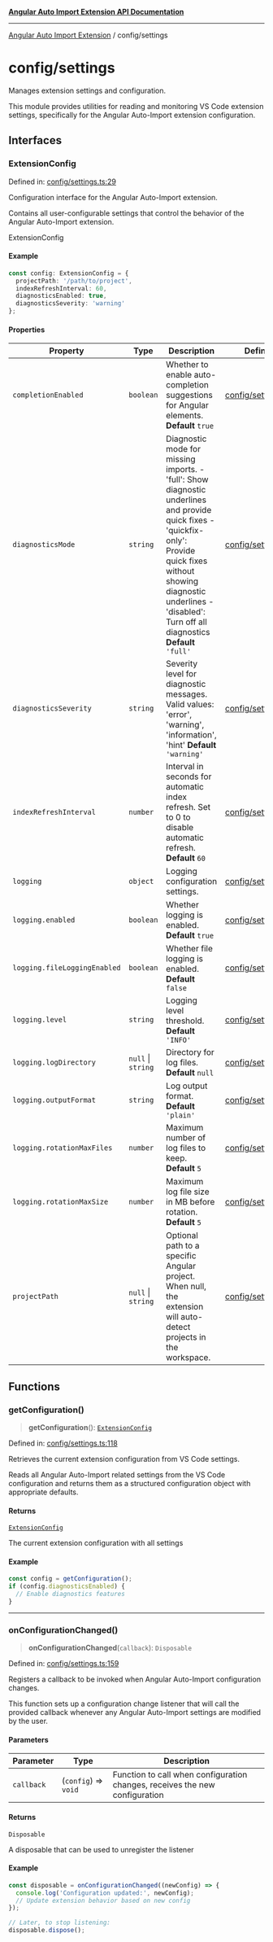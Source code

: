 [**Angular Auto Import Extension API Documentation**](../README.md)

***

[Angular Auto Import Extension](../README.md) / config/settings

# config/settings

Manages extension settings and configuration.

This module provides utilities for reading and monitoring VS Code extension settings,
specifically for the Angular Auto-Import extension configuration.

## Interfaces

### ExtensionConfig

Defined in: [config/settings.ts:29](https://github.com/ngx-rock/vscode-angular-auto-import/blob/main/src/config/settings.ts#L29)

Configuration interface for the Angular Auto-Import extension.

Contains all user-configurable settings that control the behavior
of the Angular Auto-Import extension.

 ExtensionConfig

#### Example

```typescript
const config: ExtensionConfig = {
  projectPath: '/path/to/project',
  indexRefreshInterval: 60,
  diagnosticsEnabled: true,
  diagnosticsSeverity: 'warning'
};
```

#### Properties

| Property | Type | Description | Defined in |
| ------ | ------ | ------ | ------ |
| <a id="completionenabled"></a> `completionEnabled` | `boolean` | Whether to enable auto-completion suggestions for Angular elements. **Default** `true` | [config/settings.ts:45](https://github.com/ngx-rock/vscode-angular-auto-import/blob/main/src/config/settings.ts#L45) |
| <a id="diagnosticsmode"></a> `diagnosticsMode` | `string` | Diagnostic mode for missing imports. - 'full': Show diagnostic underlines and provide quick fixes - 'quickfix-only': Provide quick fixes without showing diagnostic underlines - 'disabled': Turn off all diagnostics **Default** `'full'` | [config/settings.ts:53](https://github.com/ngx-rock/vscode-angular-auto-import/blob/main/src/config/settings.ts#L53) |
| <a id="diagnosticsseverity"></a> `diagnosticsSeverity` | `string` | Severity level for diagnostic messages. Valid values: 'error', 'warning', 'information', 'hint' **Default** `'warning'` | [config/settings.ts:59](https://github.com/ngx-rock/vscode-angular-auto-import/blob/main/src/config/settings.ts#L59) |
| <a id="indexrefreshinterval"></a> `indexRefreshInterval` | `number` | Interval in seconds for automatic index refresh. Set to 0 to disable automatic refresh. **Default** `60` | [config/settings.ts:40](https://github.com/ngx-rock/vscode-angular-auto-import/blob/main/src/config/settings.ts#L40) |
| <a id="logging"></a> `logging` | `object` | Logging configuration settings. | [config/settings.ts:63](https://github.com/ngx-rock/vscode-angular-auto-import/blob/main/src/config/settings.ts#L63) |
| `logging.enabled` | `boolean` | Whether logging is enabled. **Default** `true` | [config/settings.ts:68](https://github.com/ngx-rock/vscode-angular-auto-import/blob/main/src/config/settings.ts#L68) |
| `logging.fileLoggingEnabled` | `boolean` | Whether file logging is enabled. **Default** `false` | [config/settings.ts:78](https://github.com/ngx-rock/vscode-angular-auto-import/blob/main/src/config/settings.ts#L78) |
| `logging.level` | `string` | Logging level threshold. **Default** `'INFO'` | [config/settings.ts:73](https://github.com/ngx-rock/vscode-angular-auto-import/blob/main/src/config/settings.ts#L73) |
| `logging.logDirectory` | `null` \| `string` | Directory for log files. **Default** `null` | [config/settings.ts:83](https://github.com/ngx-rock/vscode-angular-auto-import/blob/main/src/config/settings.ts#L83) |
| `logging.outputFormat` | `string` | Log output format. **Default** `'plain'` | [config/settings.ts:98](https://github.com/ngx-rock/vscode-angular-auto-import/blob/main/src/config/settings.ts#L98) |
| `logging.rotationMaxFiles` | `number` | Maximum number of log files to keep. **Default** `5` | [config/settings.ts:93](https://github.com/ngx-rock/vscode-angular-auto-import/blob/main/src/config/settings.ts#L93) |
| `logging.rotationMaxSize` | `number` | Maximum log file size in MB before rotation. **Default** `5` | [config/settings.ts:88](https://github.com/ngx-rock/vscode-angular-auto-import/blob/main/src/config/settings.ts#L88) |
| <a id="projectpath"></a> `projectPath` | `null` \| `string` | Optional path to a specific Angular project. When null, the extension will auto-detect projects in the workspace. | [config/settings.ts:34](https://github.com/ngx-rock/vscode-angular-auto-import/blob/main/src/config/settings.ts#L34) |

## Functions

### getConfiguration()

> **getConfiguration**(): [`ExtensionConfig`](#extensionconfig)

Defined in: [config/settings.ts:118](https://github.com/ngx-rock/vscode-angular-auto-import/blob/main/src/config/settings.ts#L118)

Retrieves the current extension configuration from VS Code settings.

Reads all Angular Auto-Import related settings from the VS Code configuration
and returns them as a structured configuration object with appropriate defaults.

#### Returns

[`ExtensionConfig`](#extensionconfig)

The current extension configuration with all settings

#### Example

```typescript
const config = getConfiguration();
if (config.diagnosticsEnabled) {
  // Enable diagnostics features
}
```

***

### onConfigurationChanged()

> **onConfigurationChanged**(`callback`): `Disposable`

Defined in: [config/settings.ts:159](https://github.com/ngx-rock/vscode-angular-auto-import/blob/main/src/config/settings.ts#L159)

Registers a callback to be invoked when Angular Auto-Import configuration changes.

This function sets up a configuration change listener that will call the provided
callback whenever any Angular Auto-Import settings are modified by the user.

#### Parameters

| Parameter | Type | Description |
| ------ | ------ | ------ |
| `callback` | (`config`) => `void` | Function to call when configuration changes, receives the new configuration |

#### Returns

`Disposable`

A disposable that can be used to unregister the listener

#### Example

```typescript
const disposable = onConfigurationChanged((newConfig) => {
  console.log('Configuration updated:', newConfig);
  // Update extension behavior based on new config
});

// Later, to stop listening:
disposable.dispose();
```
